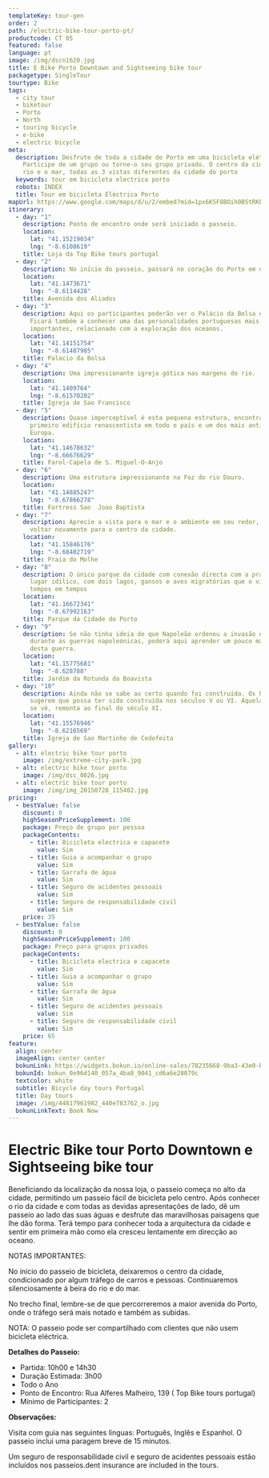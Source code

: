 ```yaml
---
templateKey: tour-gen
order: 2
path: /electric-bike-tour-porto-pt/
productcode: CT 05
featured: false
language: pt
image: /img/dscn1620.jpg
title: E Bike Porto Downtown and Sightseeing bike tour
packagetype: SingleTour
tourtype: Bike
tags:
  - city tour
  - biketour
  - Porto
  - North
  - touring bicycle
  - e-bike
  - electric bicycle
meta:
  description: Desfrute de toda a cidade do Porto em uma bicicleta elétrica.
    Participe de um grupo ou torne-o seu grupo privado. O centro da cidade, o
    rio e o mar, todas as 3 vistas diferentes da cidade do porto
  keywords: tour em bicicleta electrica porto
  robots: INDEX
  title: Tour em bicicleta Eléctrica Porto
mapUrl: https://www.google.com/maps/d/u/2/embed?mid=1px6K5F8BOih0B5tRKPQdRuea9hY
itinerary:
  - day: "1"
    description: Ponto de encontro onde será iniciado o passeio.
    location:
      lat: "41.15219034"
      lng: "-8.6108619"
    title: Loja da Top Bike tours portugal
  - day: "2"
    description: No início do passeio, passará no coração do Porto em direcção ao rio Douro.
    location:
      lat: "41.1473671"
      lng: "-8.6114428"
    title: Avenida dos Aliados
  - day: "3"
    description: Aqui os participantes poderão ver o Palácio da Bolsa e o Hard Club.
      Ficará também a conhecer uma das personalidades portuguesas mais
      importantes, relacionado com a exploração dos oceanos.
    location:
      lat: "41.14151754"
      lng: "-8.61487985"
    title: Palacio da Bolsa
  - day: "4"
    description: Uma impressionante igreja gótica nas margens do rio.
    location:
      lat: "41.1409764"
      lng: "-8.61570202"
    title: Igreja de Sao Francisco
  - day: "5"
    description: Quase imperceptível é esta pequena estrutura, encontrando-se como o
      primeiro edifício renascentista em todo o país e um dos mais antigos da
      Europa.
    location:
      lat: "41.14678632"
      lng: "-8.66676629"
    title: Farol-Capela de S. Miguel-O-Anjo
  - day: "6"
    description: Uma estrutura impressionante na Foz do rio Douro.
    location:
      lat: "41.14885247"
      lng: "-8.67866278"
    title: Fortress Sao  Joao Baptista
  - day: "7"
    description: Aprecie a vista para o mar e o ambiente em seu redor, antes de
      voltar novamente para o centro da cidade.
    location:
      lat: "41.15846176"
      lng: "-8.68402719"
    title: Praia do Molhe
  - day: "8"
    description: O único parque da cidade com conexão directa com a praia. É um
      lugar idílico, com dois lagos, gansos e aves migratórias que o visitam de
      tempos em tempos
    location:
      lat: "41.16672341"
      lng: "-8.67992163"
    title: Parque da Cidade do Porto
  - day: "9"
    description: Se não tinha ideia de que Napoleão ordenou a invasão de Portugal
      durante as guerras napoleónicas, poderá aqui aprender um pouco mais acerca
      desta guerra.
    location:
      lat: "41.15775681"
      lng: "-8.628788"
    title: Jardim da Rotunda da Boavista
  - day: "10"
    description: Ainda não se sabe ao certo quando foi construída. Os historiadores
      sugerem que possa ter sido construída nos séculos V ou VI. Aquela que hoje
      se vê, remonta ao final do século XI.
    location:
      lat: "41.15576946"
      lng: "-8.6216569"
    title: Igreja de Sao Martinho de Cedofeita
gallery:
  - alt: electric bike tour porto
    image: /img/extreme-city-park.jpg
  - alt: electric bike tour porto
    image: /img/dsc_0026.jpg
  - alt: electric bike tour porto
    image: /img/img_20150728_115402.jpg
pricing:
  - bestValue: false
    discount: 0
    highSeasonPriceSupplement: 100
    package: Preço de grupo por pessoa
    packageContents:
      - title: Bicicleta electrica e capacete
        value: Sim
      - title: Guia a acompanhar o grupo
        value: Sim
      - title: Garrafa de água
        value: Sim
      - title: Seguro de acidentes pessoais
        value: Sim
      - title: Seguro de responsabilidade civil
        value: Sim
    price: 35
  - bestValue: false
    discount: 0
    highSeasonPriceSupplement: 100
    package: Preço para grupos privados
    packageContents:
      - title: Bicicleta electrica e capacete
        value: Sim
      - title: Guia a acompanhar o grupo
        value: Sim
      - title: Garrafa de água
        value: Sim
      - title: Seguro de acidentes pessoais
        value: Sim
      - title: Seguro de responsabilidade civil
        value: Sim
    price: 65
feature:
  align: center
  imageAlign: center center
  bokunLink: https://widgets.bokun.io/online-sales/78235668-9ba3-43e0-b6a9-4b5322217da3/experience/270685?partialView=1
  bokunId: bokun_0e96d140_057a_4ba8_9041_cd6a6e28079c
  textcolor: white
  subtitle: Bicycle day tours Portugal
  title: Day tours
  image: /img/44817961982_440e783762_o.jpg
  bokunLinkText: Book Now
---
```

# Electric Bike tour Porto Downtown e Sightseeing bike tour

Beneficiando da localização da nossa loja, o passeio começa no alto da cidade, permitindo um passeio fácil de bicicleta pelo centro. Após conhecer o rio da cidade e com todas as devidas apresentações de lado, dê um passeio ao lado das suas águas e desfrute das maravilhosas paisagens que lhe dão forma. Terá tempo para conhecer toda a arquitectura da cidade e sentir em primeira mão como ela cresceu lentamente em direcção ao oceano.

NOTAS IMPORTANTES:

No início do passeio de bicicleta, deixaremos o centro da cidade, condicionado por algum tráfego de carros e pessoas. Continuaremos silenciosamente à beira do rio e do mar.

No trecho final, lembre-se de que percorreremos a maior avenida do Porto, onde o tráfego será mais notado e também as subidas.

NOTA: O passeio pode ser compartilhado com clientes que não usem bicicleta eléctrica.

**Detalhes do Passeio:**

* Partida: 10h00 e 14h30
* Duração Estimada: 3h00
* Todo o Ano
* Ponto de Encontro: Rua Alferes Malheiro, 139 ( Top Bike tours portugal)
* Mínimo de Participantes: 2

**Observações:**

Visita com guia nas seguintes línguas: Português, Inglês e Espanhol. O passeio inclui uma paragem breve de 15 minutos.

Um seguro de responsabilidade civil e seguro de acidentes pessoais estão incluídos nos passeios.dent insurance are included in the tours.